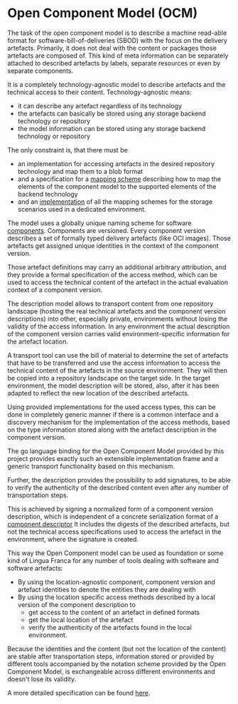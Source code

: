 # Open Component Model (OCM)

The task of the open component model is to describe a machine read-able format 
for software-bill-of-deliveries (SBOD) with the focus on the delivery
artefacts. Primarily, it does not deal with the content or packages those
artefacts are composed of. This kind of meta information can be separately
attached to described artefacts by labels, separate resources or even by separate
components.

It is a completely technology-agnostic model to describe artefacts and
the technical access to their content. Technology-agnostic means:

- it can describe any artefact regardless of its technology
- the artefacts can basically be stored using any storage backend technology or
  repository
- the model information can be stored using any storage backend technology or
  repository

The only constraint is, that there must be
- an implementation for accessing artefacts in the desired repository technology 
  and map them to a blob format
- and a specification for a [mapping scheme](ocm/interoperability.md) describing how
  to map the elements
  of the component model to the supported elements of the backend technology
- and an [implementation](ocm/operations.md) of all the mapping schemes for the
  storage scenarios used in a dedicated environment.

The model uses a globally unique naming scheme for software [components](ocm/model.md#components).
Components are versioned. Every component version describes
a set of formally typed delivery artefacts (like OCI images). Those artefacts
get assigned unique identities in the context of the component version.

Those artefact definitions may carry an additional arbitrary attribution, and 
they provide a formal specification of the access method, which can be used
to access the technical content of the artefact in the actual evaluation
context of a component version.

The description model allows to transport content from one repository 
landscape (hosting the real technical artefacts and the component version
descriptions) into other, especially private,
environments without losing the validity of the access information. In any
environment the actual description of the component version carries valid
environment-specific information for the artefact location.

A transport tool can use the bill of material to determine the set of
artefacts that have to be transferred and use the access information to access
the technical content of the artefacts in the source environment. They will then
be copied into a repository landscape on the target side. In the target
environment, the model description will be stored, also, after it has been
adapted to reflect the new location of the described artefacts.

Using provided implementations for the used access types, this can be done 
in completely generic manner if there is a common interface and a discovery
mechanism for the implementation of the access methods, based on the type
information stored along with the artefact description in the component version.

The go language binding for the Open Component Model provided by this
project provides exactly such an extensible implementation frame and a
generic transport functionality based on this mechanism.

Further, the description provides the possibility to add signatures, to
be able to verify the authenticity of the described content even after any
number of transportation steps.

This is achieved by signing a normalized form of a component version description,
which is independent of a concrete serialization format of a [component descriptor](ocm/model.md#component-descriptor)
It includes the digests of the described artefacts, but not the technical access
specifications used to access the artefact in the environment, where the
signature is created.

This way the Open Component model can be used as foundation or some kind of
Lingua Franca for any number of tools dealing with software and software artefacts:
- By using the location-agnostic component, component version and artefact
  identities to denote the entities they are dealing with
- By using the location specific access methods described by a local version
  of the component description to
  - get access to the content of an artefact in defined formats
  - get the local location of the artefact
  - verify the authenticity of the artefacts found in the local environment.

Because the identities and the content (but not the location of the content)
are stable after transportation steps, information stored or provided by
different tools accompanied by the notation scheme provided by the Open
Component Model, is exchangeable across different environments and doesn't lose
its validity.

A more detailed specification can be found [here](ocm/README.md).